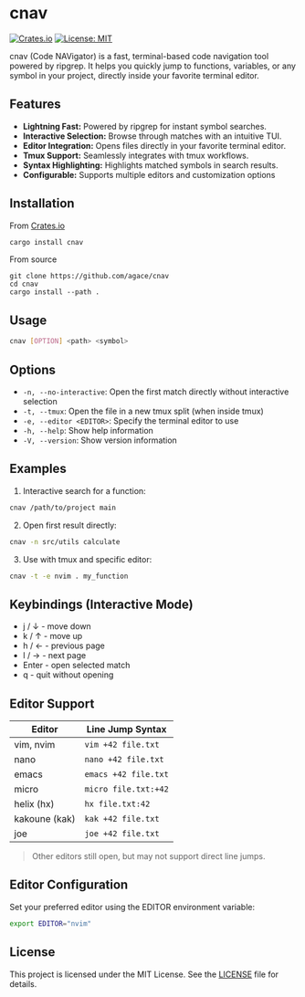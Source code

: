 # cnav

[![Crates.io](https://img.shields.io/crates/v/cnav.svg)](https://crates.io/crates/cnav)
[![License: MIT](https://img.shields.io/badge/License-MIT-yellow.svg)](LICENSE)

cnav (Code NAVigator) is a fast, terminal-based code navigation tool powered by ripgrep.
It helps you quickly jump to functions, variables, or any symbol in your project, directly inside your favorite terminal editor.

## Features

- **Lightning Fast:** Powered by ripgrep for instant symbol searches.
- **Interactive Selection:** Browse through matches with an intuitive TUI.
- **Editor Integration:** Opens files directly in your favorite terminal editor.
- **Tmux Support:** Seamlessly integrates with tmux workflows.
- **Syntax Highlighting:** Highlights matched symbols in search results.
- **Configurable:** Supports multiple editors and customization options


## Installation

From [Crates.io](https://crates.io/)

```bash
cargo install cnav
```
From source

```
git clone https://github.com/agace/cnav
cd cnav
cargo install --path .
```

## Usage

```bash
cnav [OPTION] <path> <symbol>
```

## Options

- `-n, --no-interactive`: Open the first match directly without interactive selection
- `-t, --tmux`: Open the file in a new tmux split (when inside tmux)
- `-e, --editor <EDITOR>`: Specify the terminal editor to use
- `-h, --help`: Show help information
- `-V, --version`: Show version information

## Examples

1. Interactive search for a function:

```bash
cnav /path/to/project main
```

2. Open first result directly:

```bash
cnav -n src/utils calculate
```

3. Use with tmux and specific editor:

```bash
cnav -t -e nvim . my_function
```

## Keybindings (Interactive Mode)

- j / ↓ - move down
- k / ↑ - move up
- h / ← - previous page
- l / → - next page
- Enter - open selected match
- q - quit without opening

## Editor Support

| Editor           | Line Jump Syntax        |
|------------------|-------------------------|
| vim, nvim        | `vim +42 file.txt`      |
| nano             | `nano +42 file.txt`     |
| emacs            | `emacs +42 file.txt`    |
| micro            | `micro file.txt:+42`    |
| helix (hx)       | `hx file.txt:42`        |
| kakoune (kak)    | `kak +42 file.txt`      |
| joe              | `joe +42 file.txt`      |

> Other editors still open, but may not support direct line jumps.

## Editor Configuration

Set your preferred editor using the EDITOR environment variable:

```bash
export EDITOR="nvim"
```

## License

This project is licensed under the MIT License. See the [LICENSE](LICENSE) file for details.
